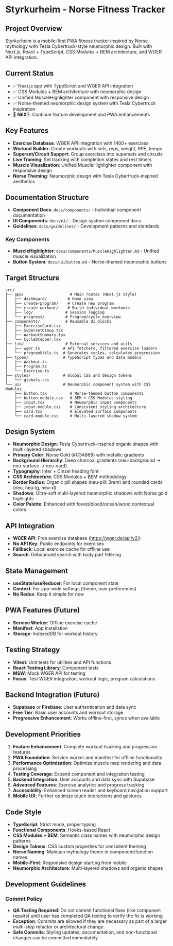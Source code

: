 # Styrkurheim - Norse Fitness Tracker

## Project Overview

Styrkurheim is a mobile-first PWA fitness tracker inspired by Norse mythology with Tesla Cybertruck-style neumorphic design. Built with Next.js, React + TypeScript, CSS Modules + BEM architecture, and WGER API integration.

## Current Status

- ✅ Next.js app with TypeScript and WGER API integration
- ✅ CSS Modules + BEM architecture with neumorphic design
- ✅ Unified MuscleHighlighter component with responsive design
- ✅ Norse-themed neumorphic design system with Tesla Cybertruck inspiration
- 🔄 **NEXT**: Continue feature development and PWA enhancements

## Key Features

- **Exercise Database**: WGER API integration with 1400+ exercises
- **Workout Builder**: Create workouts with sets, reps, weight, RPE, tempo
- **Superset/Circuit Support**: Group exercises into supersets and circuits
- **Live Training**: Set tracking with completion states and rest timers
- **Muscle Visualization**: Unified MuscleHighlighter component with responsive design
- **Norse Theming**: Neumorphic design with Tesla Cybertruck-inspired aesthetics

## Documentation Structure

- **Component Docs**: `docs/components/` - Individual component documentation
- **UI Components**: `docs/ui/` - Design system component docs  
- **Guidelines**: `docs/guidelines/` - Development patterns and standards

### Key Components
- **MuscleHighlighter**: `docs/components/MuscleHighlighter.md` - Unified muscle visualization
- **Button System**: `docs/ui/button.md` - Norse-themed neumorphic buttons

## Target Structure

```
src/
├── app/                    # Main routes (Next.js style)
│   ├── dashboard/         # Home view
│   ├── create-program/    # Create new program
│   ├── create-workout/    # Build individual workouts
│   ├── log/              # Session logging
│   └── progress/         # Program/cycle overview
├── components/           # Reusable UI blocks
│   ├── ExerciseCard.tsx
│   ├── SupersetGroup.tsx
│   ├── WorkoutSummary.tsx
│   └── CycleStepper.tsx
├── lib/                  # External services and utils
│   ├── wger.ts          # API fetchers, filtered exercise loaders
│   └── programUtils.ts  # Generates cycles, calculates progression
├── types/               # TypeScript types and data models
│   ├── Workout.ts
│   ├── Program.ts
│   └── Exercise.ts
├── styles/              # Global CSS and design tokens
│   └── globals.css
└── ui/                  # Neumorphic component system with CSS Modules
    ├── button.tsx          # Norse-themed button components
    ├── button.module.css   # BEM + CSS Modules styling
    ├── input.tsx           # Neumorphic input components
    ├── input.module.css    # Consistent styling architecture
    ├── card.tsx            # Elevated surface components
    └── card.module.css     # Multi-layered shadow system
```

## Design System

- **Neumorphic Design**: Tesla Cybertruck-inspired organic shapes with multi-layered shadows
- **Primary Color**: Norse Gold (#C3A869) with metallic gradients
- **Background Hierarchy**: Deep charcoal gradients (neu-background → neu-surface → neu-card)
- **Typography**: Inter + Cinzel heading font
- **CSS Architecture**: CSS Modules + BEM methodology
- **Border Radius**: Organic pill shapes (neu-pill: 3rem) and rounded cards (neu, neu-lg, neu-xl)
- **Shadows**: Ultra-soft multi-layered neumorphic shadows with Norse gold highlights
- **Color Palette**: Enhanced with forest/blood/ocean/wood contextual colors

## API Integration

- **WGER API**: Free exercise database (https://wger.de/api/v2/)
- **No API Key**: Public endpoints for exercises
- **Fallback**: Local exercise cache for offline use
- **Search**: Debounced search with body part filtering

## State Management

- **useState/useReducer**: For local component state
- **Context**: For app-wide settings (theme, user preferences)
- **No Redux**: Keep it simple for now

## PWA Features (Future)

- **Service Worker**: Offline exercise cache
- **Manifest**: App installation
- **Storage**: IndexedDB for workout history

## Testing Strategy

- **Vitest**: Unit tests for utilities and API functions
- **React Testing Library**: Component tests
- **MSW**: Mock WGER API for testing
- **Focus**: Test WGER integration, workout logic, program calculations

## Backend Integration (Future)

- **Supabase** or **Firebase**: User authentication and data sync
- **Free Tier**: Basic user accounts and workout storage
- **Progressive Enhancement**: Works offline-first, syncs when available

## Development Priorities

1. **Feature Enhancement**: Complete workout tracking and progression features
2. **PWA Foundation**: Service worker and manifest for offline functionality
3. **Performance Optimization**: Optimize muscle map rendering and data processing
4. **Testing Coverage**: Expand component and integration testing
5. **Backend Integration**: User accounts and data sync with Supabase
6. **Advanced Features**: Exercise analytics and progress tracking
7. **Accessibility**: Enhanced screen reader and keyboard navigation support
8. **Mobile UX**: Further optimize touch interactions and gestures

## Code Style

- **TypeScript**: Strict mode, proper typing
- **Functional Components**: Hooks-based React
- **CSS Modules + BEM**: Semantic class names with neumorphic design patterns
- **Design Tokens**: CSS custom properties for consistent theming
- **Norse Naming**: Maintain mythology theme in component/function names
- **Mobile-First**: Responsive design starting from mobile
- **Neumorphic Architecture**: Multi-layered shadows and organic shapes

## Development Guidelines

### Commit Policy
- **QA Testing Required**: Do not commit functional fixes (like component repairs) until user has completed QA testing to verify the fix is working
- **Exception**: Commits are allowed if they are necessary as part of a larger multi-step refactor or architectural change
- **Safe Commits**: Styling updates, documentation, and non-functional changes can be committed immediately
